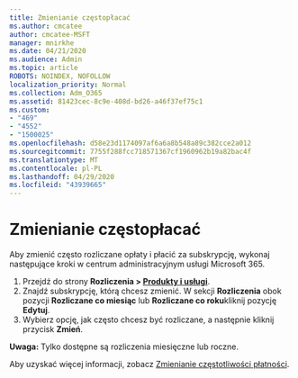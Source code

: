 ```yaml
---
title: Zmienianie częstopłacać
ms.author: cmcatee
author: cmcatee-MSFT
manager: mnirkhe
ms.date: 04/21/2020
ms.audience: Admin
ms.topic: article
ROBOTS: NOINDEX, NOFOLLOW
localization_priority: Normal
ms.collection: Adm_O365
ms.assetid: 81423cec-8c9e-408d-bd26-a46f37ef75c1
ms.custom:
- "469"
- "4552"
- "1500025"
ms.openlocfilehash: d58e23d1174097af6a6a8b548a89c382cce2a012
ms.sourcegitcommit: 7755f288fcc718571367cf1960962b19a82bac4f
ms.translationtype: MT
ms.contentlocale: pl-PL
ms.lasthandoff: 04/29/2020
ms.locfileid: "43939665"
---
```

# <a name="change-how-often-you-pay"></a>Zmienianie częstopłacać

Aby zmienić często rozliczane opłaty i płacić za subskrypcję, wykonaj następujące kroki w centrum administracyjnym usługi Microsoft 365. 
1. Przejdź do strony **Rozliczenia > [Produkty i usługi](https://go.microsoft.com/fwlink/p/?linkid=842054)**.
2. Znajdź subskrypcję, którą chcesz zmienić. W sekcji **Rozliczenia** obok pozycji **Rozliczane co miesiąc** lub **Rozliczane co roku**kliknij pozycję **Edytuj**. 
3. Wybierz opcję, jak często chcesz być rozliczane, a następnie kliknij przycisk **Zmień**.

**Uwaga:** Tylko dostępne są rozliczenia miesięczne lub roczne.

Aby uzyskać więcej informacji, zobacz [Zmienianie częstotliwości płatności](https://docs.microsoft.com/microsoft-365/commerce/billing-and-payments/change-payment-frequency?view=o365-worldwide).
